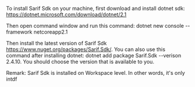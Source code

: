 To install Sarif Sdk on your machine, first download and install dotnet sdk: https://dotnet.microsoft.com/download/dotnet/2.1

Then open command window and run this command: dotnet new console --framework netcoreapp2.1

Then install the latest version of Sarif Sdk https://www.nuget.org/packages/Sarif.Sdk/. You can also use this command after installing dotnet: dotnet add package Sarif.Sdk --verison 2.4.10. You should choose the version that is available to you.


Remark: Sarif Sdk is installed on Workspace level. In other words, it's only intdf